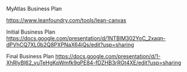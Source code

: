MyAtlas Business Plan

https://www.leanfoundry.com/tools/lean-canvas

Initial Business Plan
https://docs.google.com/presentation/d/1NTBlM302YoC_2xaqn-dPVhCQ7XL0b2Q8PXPNaX64iQs/edit?usp=sharing

Final Business Plan
https://docs.google.com/presentation/d/1-XhRlyBl62_yuTeHgKpWmfk9qPE84-fDZHB3rRGt4XE/edit?usp=sharing
